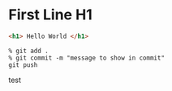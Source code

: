 # First Line H1
```HTML
<h1> Hello World </h1>
```

```
% git add .
% git commit -m "message to show in commit"
git push
```

test